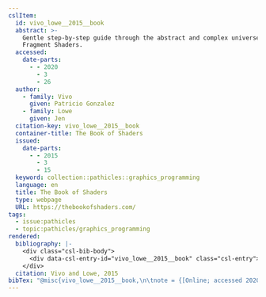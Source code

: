 ```yaml
---
cslItem:
  id: vivo_lowe__2015__book
  abstract: >-
    Gentle step-by-step guide through the abstract and complex universe of
    Fragment Shaders.
  accessed:
    date-parts:
      - - 2020
        - 3
        - 26
  author:
    - family: Vivo
      given: Patricio Gonzalez
    - family: Lowe
      given: Jen
  citation-key: vivo_lowe__2015__book
  container-title: The Book of Shaders
  issued:
    date-parts:
      - - 2015
        - 3
        - 15
  keyword: collection::pathicles::graphics_programming
  language: en
  title: The Book of Shaders
  type: webpage
  URL: https://thebookofshaders.com/
tags:
  - issue:pathicles
  - topic:pathicles/graphics_programming
rendered:
  bibliography: |-
    <div class="csl-bib-body">
      <div data-csl-entry-id="vivo_lowe__2015__book" class="csl-entry">Vivo, P.G. and Lowe, J. 2015 <i>The Book of Shaders</i>, <i>The Book of Shaders</i>. Available at: <a href='https://thebookofshaders.com/'>https://thebookofshaders.com/</a> (Accessed: March 26, 2020).</div>
    </div>
  citation: Vivo and Lowe, 2015
bibTex: "@misc{vivo_lowe__2015__book,\n\tnote = {[Online; accessed 2020-03-26]},\n\tauthor = {Vivo, Patricio Gonzalez and Lowe, Jen},\n\tyear = {2015},\n\tmonth = {mar 15},\n\ttitle = {The {Book} of {Shaders}},\n\thowpublished = {https://thebookofshaders.com/},\n}\n\n"
---
```

